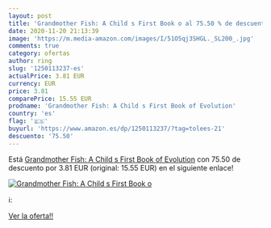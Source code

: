 ```yaml
---
layout: post
title: 'Grandmother Fish: A Child s First Book o al 75.50 % de descuento'
date: 2020-11-20 21:13:39
image: 'https://m.media-amazon.com/images/I/51O5qj3SHGL._SL200_.jpg'
comments: true
category: ofertas
author: ring
slug: '1250113237-es'
actualPrice: 3.81 EUR
currency: EUR
price: 3.81
comparePrice: 15.55 EUR
prodname: 'Grandmother Fish: A Child s First Book of Evolution'
country: 'es'
flag: '🇪🇸'
buyurl: 'https://www.amazon.es/dp/1250113237/?tag=tolees-21'
descuento: '75.50'
---
```


Está [Grandmother Fish: A Child s First Book of Evolution](https://www.amazon.es/dp/1250113237/?tag=tolees-21) con 75.50 de descuento por 3.81 EUR (original: 15.55 EUR) en el siguiente enlace!

[![Grandmother Fish: A Child s First Book o](https://m.media-amazon.com/images/I/51O5qj3SHGL._SL200_.jpg)](https://www.amazon.es/dp/1250113237/?tag=tolees-21)

ℹ️:


[Ver la oferta!!](https://www.amazon.es/dp/1250113237/?tag=tolees-21)
